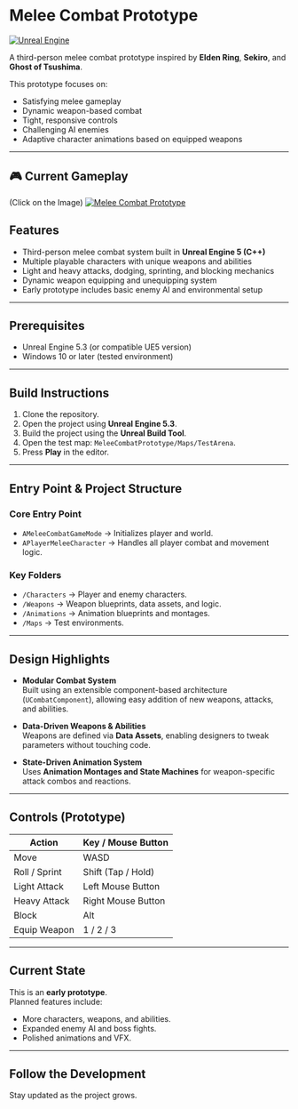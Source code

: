 # Melee Combat Prototype

[![Unreal Engine](https://img.shields.io/badge/Unreal%20Engine-5.4-1864ab?style=flat-square&logo=Unreal%20Engine&logoColor=white&labelColor=212529)](https://www.unrealengine.com/)


A third-person melee combat prototype inspired by **Elden Ring**, **Sekiro**, and **Ghost of Tsushima**.



This prototype focuses on:
- Satisfying melee gameplay
- Dynamic weapon-based combat
- Tight, responsive controls
- Challenging AI enemies
- Adaptive character animations based on equipped weapons

---

## 🎮 Current Gameplay
(Click on the Image)
[![Melee Combat Prototype](https://img.itch.zone/aW1hZ2UvMzUzNjM4Mi8yMTA2MTY5Ni5wbmc=/original/lzhhNG.png)](https://youtu.be/1wI59nvk9WY)


## Features
- Third-person melee combat system built in **Unreal Engine 5 (C++)**
- Multiple playable characters with unique weapons and abilities
- Light and heavy attacks, dodging, sprinting, and blocking mechanics
- Dynamic weapon equipping and unequipping system
- Early prototype includes basic enemy AI and environmental setup

---

## Prerequisites
- Unreal Engine 5.3 (or compatible UE5 version)
- Windows 10 or later (tested environment)

---

## Build Instructions
1. Clone the repository.
2. Open the project using **Unreal Engine 5.3**.
3. Build the project using the **Unreal Build Tool**.
4. Open the test map: `MeleeCombatPrototype/Maps/TestArena`.
5. Press **Play** in the editor.

---

## Entry Point & Project Structure

### Core Entry Point
- `AMeleeCombatGameMode` → Initializes player and world.
- `APlayerMeleeCharacter` → Handles all player combat and movement logic.

### Key Folders
- `/Characters` → Player and enemy characters.
- `/Weapons` → Weapon blueprints, data assets, and logic.
- `/Animations` → Animation blueprints and montages.
- `/Maps` → Test environments.

---

## Design Highlights
- **Modular Combat System**  
  Built using an extensible component-based architecture (`UCombatComponent`), allowing easy addition of new weapons, attacks, and abilities.

- **Data-Driven Weapons & Abilities**  
  Weapons are defined via **Data Assets**, enabling designers to tweak parameters without touching code.

- **State-Driven Animation System**  
  Uses **Animation Montages and State Machines** for weapon-specific attack combos and reactions.

---

## Controls (Prototype)

| Action        | Key / Mouse Button  |
|---------------|---------------------|
| Move          | WASD                |
| Roll / Sprint | Shift (Tap / Hold)  |
| Light Attack  | Left Mouse Button   |
| Heavy Attack  | Right Mouse Button  |
| Block         | Alt                 |
| Equip Weapon  | 1 / 2 / 3           |

---

## Current State
This is an **early prototype**.  
Planned features include:
- More characters, weapons, and abilities.
- Expanded enemy AI and boss fights.
- Polished animations and VFX.

---

## Follow the Development
Stay updated as the project grows.

